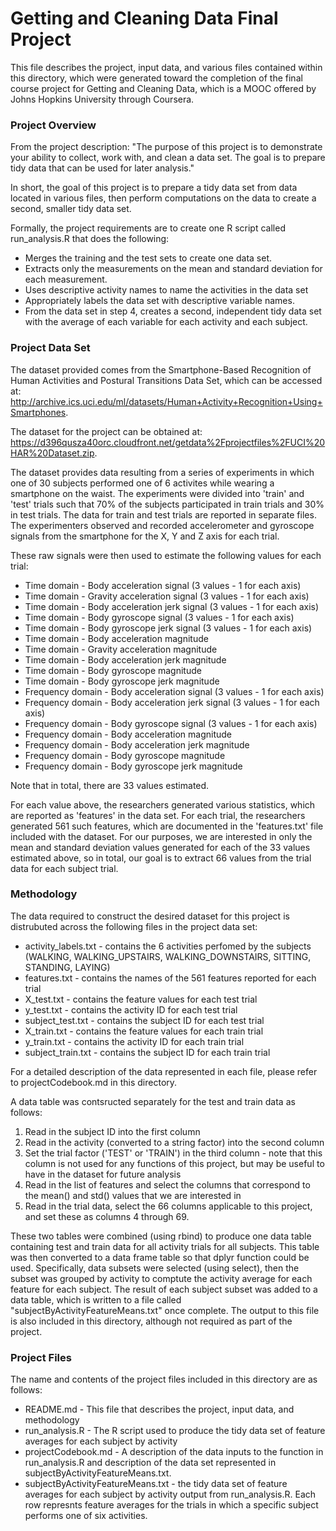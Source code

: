 # Getting and Cleaning Data Final Project
This file describes the project, input data, and various files contained within this directory, which were generated toward the completion of the final course project for Getting and Cleaning Data, which is a MOOC offered by Johns Hopkins University through Coursera.

### Project Overview
From the project description: "The purpose of this project is to demonstrate your ability to collect, work with, and clean a data set. The goal is to prepare tidy data that can be used for later analysis."

In short, the goal of this project is to prepare a tidy data set from data located in various files, then perform computations on the data to create a second, smaller tidy data set. 

Formally, the project requirements are to create one R script called run_analysis.R that does the following: 
* Merges the training and the test sets to create one data set.
* Extracts only the measurements on the mean and standard deviation for each measurement. 
* Uses descriptive activity names to name the activities in the data set
* Appropriately labels the data set with descriptive variable names. 
* From the data set in step 4, creates a second, independent tidy data set with the average of each variable for each activity and each subject.


### Project Data Set
The dataset provided comes from the Smartphone-Based Recognition of Human Activities and Postural Transitions Data Set, which can be accessed at: <http://archive.ics.uci.edu/ml/datasets/Human+Activity+Recognition+Using+Smartphones>.

The dataset for the project can be obtained at: <https://d396qusza40orc.cloudfront.net/getdata%2Fprojectfiles%2FUCI%20HAR%20Dataset.zip>.

The dataset provides data resulting from a series of experiments in which one of 30 subjects performed one of 6 activites while wearing a smartphone on the waist. The experiments were divided into 'train' and 'test' trials such that 70% of the subjects participated in train trials and 30% in test trials. The data for train and test trials are reported in separate files. The experimenters observed and recorded accelerometer and gyroscope signals from the smartphone for the X, Y and Z axis for each trial.

These raw signals were then used to estimate the following values for each trial:
* Time domain - Body acceleration signal (3 values - 1 for each axis)
* Time domain - Gravity acceleration signal (3 values - 1 for each axis)
* Time domain - Body acceleration jerk signal (3 values - 1 for each axis)
* Time domain - Body gyroscope signal (3 values - 1 for each axis)
* Time domain - Body gyroscope jerk signal (3 values - 1 for each axis)
* Time domain - Body acceleration magnitude
* Time domain - Gravity acceleration magnitude
* Time domain - Body acceleration jerk magnitude
* Time domain - Body gyroscope magnitude
* Time domain - Body gyroscope jerk magnitude
* Frequency domain - Body acceleration signal (3 values - 1 for each axis)
* Frequency domain - Body acceleration jerk signal (3 values - 1 for each axis)
* Frequency domain - Body gyroscope signal (3 values - 1 for each axis)
* Frequency domain - Body acceleration magnitude
* Frequency domain - Body acceleration jerk magnitude
* Frequency domain - Body gyroscope magnitude
* Frequency domain - Body gyroscope jerk magnitude

Note that in total, there are 33 values estimated.

For each value above, the researchers generated various statistics, which are reported as 'features' in the data set. For each trial, the researchers generated 561 such features, which are documented in the 'features.txt' file included with the dataset. For our purposes, we are interested in only the mean and standard deviation values generated for each of the 33 values estimated above, so in total, our goal is to extract 66 values from the trial data for each subject trial.


### Methodology

The data required to construct the desired dataset for this project is distrubuted across the following files in the project data set:
* activity_labels.txt - contains the 6 activities perfomed by the subjects (WALKING, WALKING_UPSTAIRS, WALKING_DOWNSTAIRS, SITTING, STANDING, LAYING)
* features.txt - contains the names of the 561 features reported for each trial
* X_test.txt - contains the feature values for each test trial
* y_test.txt - contains the activity ID for each test trial
* subject_test.txt - contains the subject ID for each test trial
* X_train.txt - contains the feature values for each train trial
* y_train.txt - contains the activity ID for each train trial
* subject_train.txt - contains the subject ID for each train trial

For a detailed description of the data represented in each file, please refer to projectCodebook.md in this directory.

A data table was contsructed separately for the test and train data as follows:
1. Read in the subject ID into the first column
2. Read in the activity (converted to a string factor) into the second column
3. Set the trial factor ('TEST' or 'TRAIN') in the third column - note that this column is not used for any functions of this project, but may be useful to have in the dataset for future analysis
4. Read in the list of features and select the columns that correspond to the mean() and std() values that we are interested in
5. Read in the trial data, select the 66 columns applicable to this project, and set these as columns 4 through 69.

These two tables were combined (using rbind) to produce one data table containing test and train data for all activity trials for all subjects. This table was then converted to a data frame table so that dplyr function could be used. Specifically, data subsets were selected (using select), then the subset was grouped by activity to comptute the activity average for each feature for each subject. The result of each subject subset was added to a data table, which is written to a file called "subjectByActivityFeatureMeans.txt" once complete. The output to this file is also included in this directory, although not required as part of the project.


### Project Files

The name and contents of the project files included in this directory are as follows:
* README.md - This file that describes the project, input data, and methodology
* run_analysis.R - The R script used to produce the tidy data set of feature averages for each subject by activity
* projectCodebook.md - A description of the data inputs to the function in run_analysis.R and description of the data set represented in subjectByActivityFeatureMeans.txt.
* subjectByActivityFeatureMeans.txt - the tidy data set of feature averages for each subject by activity output from run_analysis.R. Each row represnts feature averages for the trials in which a specific subject performs one of six activities.
